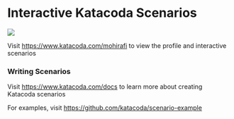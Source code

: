 # Interactive Katacoda Scenarios

[![](http://shields.katacoda.com/katacoda/mohirafi/count.svg)](https://www.katacoda.com/mohirafi "Get your profile on Katacoda.com")

Visit https://www.katacoda.com/mohirafi to view the profile and interactive scenarios

### Writing Scenarios
Visit https://www.katacoda.com/docs to learn more about creating Katacoda scenarios

For examples, visit https://github.com/katacoda/scenario-example
